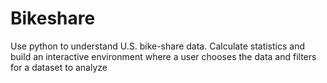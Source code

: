 # Bikeshare
Use python to understand U.S. bike-share data. Calculate statistics and build an interactive environment where a user chooses the data and filters for a dataset to analyze
